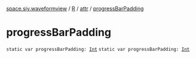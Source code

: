 [space.siy.waveformview](../../index.md) / [R](../index.md) / [attr](index.md) / [progressBarPadding](./progress-bar-padding.md)

# progressBarPadding

`static var progressBarPadding: `[`Int`](https://kotlinlang.org/api/latest/jvm/stdlib/kotlin/-int/index.html)
`static var progressBarPadding: `[`Int`](https://kotlinlang.org/api/latest/jvm/stdlib/kotlin/-int/index.html)